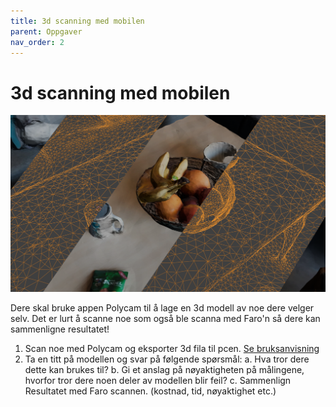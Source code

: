 ```yaml
---
title: 3d scanning med mobilen
parent: Oppgaver
nav_order: 2
---
```

# 3d scanning med mobilen

![](../bilder/frukt.png)

Dere skal bruke appen Polycam til å lage en 3d modell av noe dere velger selv. Det er lurt å scanne noe som også ble scanna med Faro'n så dere kan sammenligne resultatet!

1. Scan noe med Polycam og eksporter 3d fila til pcen. [Se bruksanvisning](../bruksanvisninger/polycam.html)
2. Ta en titt på modellen og svar på følgende spørsmål:
    a. Hva tror dere dette kan brukes til?
	b. Gi et anslag på nøyaktigheten på målingene, hvorfor tror dere noen deler av modellen blir feil?
	c. Sammenlign Resultatet med Faro scannen. (kostnad, tid, nøyaktighet etc.)